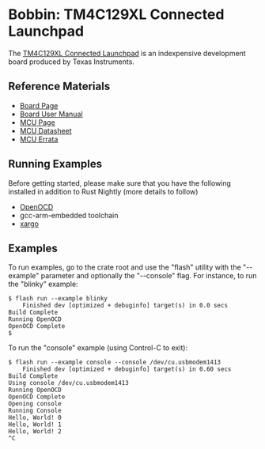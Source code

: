 # Bobbin: TM4C129XL Connected Launchpad

The [TM4C129XL Connected Launchpad](http://www.ti.com/tool/ek-tm4c1294xl) is an indexpensive development board produced by Texas Instruments.

## Reference Materials

- [Board Page](http://www.ti.com/tool/ek-tm4c1294xl)
- [Board User Manual](http://www.ti.com/lit/ug/spmu365c/spmu365c.pdf)
- [MCU Page](http://www.ti.com/product/tm4c1294ncpdt)
- [MCU Datasheet](http://www.ti.com/lit/ds/symlink/tm4c1294ncpdt.pdf)
- [MCU Errata](http://www.ti.com/lit/pdf/spmz850)

## Running Examples

Before getting started, please make sure that you have the following installed in addition to Rust Nightly (more details to follow)

- [OpenOCD](http://openocd.org)
- gcc-arm-embedded toolchain
- [xargo](https://github.com/japaric/xargo)

## Examples

To run examples, go to the crate root and use the "flash" utility with the "--example" parameter and optionally the "--console" flag. For instance, to run the "blinky" example:

```
$ flash run --example blinky
    Finished dev [optimized + debuginfo] target(s) in 0.0 secs
Build Complete
Running OpenOCD
OpenOCD Complete
$
```

To run the "console" example (using Control-C to exit):

```
$ flash run --example console --console /dev/cu.usbmodem1413
    Finished dev [optimized + debuginfo] target(s) in 0.60 secs
Build Complete
Using console /dev/cu.usbmodem1413
Running OpenOCD
OpenOCD Complete
Opening console
Running Console
Hello, World! 0
Hello, World! 1
Hello, World! 2
^C
```
